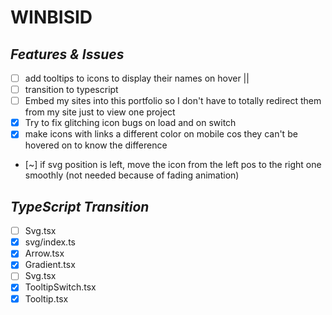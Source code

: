 # WINBISID

## _Features & Issues_

- [ ] add tooltips to icons to display their names on hover || <!--! fix rotation / implement better tooltips-->
- [ ] transition to typescript
- [ ] Embed my sites into this portfolio so I don't have to totally redirect them from my site just to view one project
- [x] Try to fix glitching icon bugs on load and on switch
- [x] make icons with links a different color on mobile cos they can't be hovered on to know the difference
- [~] if svg position is left, move the icon from the left pos to the right one smoothly (not needed because of fading animation)

## _TypeScript Transition_

- [ ] Svg.tsx
- [x] svg/index.ts
- [x] Arrow.tsx
- [x] Gradient.tsx
- [ ] Svg.tsx
- [x] TooltipSwitch.tsx
- [x] Tooltip.tsx
